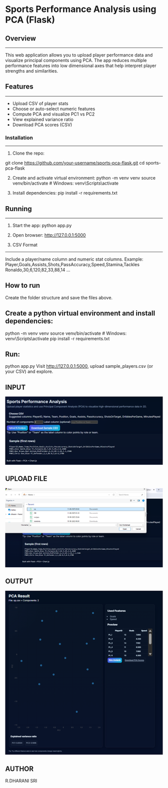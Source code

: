 
# Sports Performance Analysis using PCA (Flask)

## Overview
--------
This web application allows you to upload player performance data and visualize principal components using PCA. The app reduces multiple performance features into low dimensional axes that help interpret player strengths and similarities.

## Features
--------
- Upload CSV of player stats
- Choose or auto-select numeric features
- Compute PCA and visualize PC1 vs PC2
- View explained variance ratio
- Download PCA scores (CSV)

### Installation
------------
1. Clone the repo:

git clone https://github.com/your-username/sports-pca-flask.git
cd sports-pca-flask



2. Create and activate virtual environment:
python -m venv venv
source venv/bin/activate # Windows: venv\Scripts\activate


3. Install dependencies:
pip install -r requirements.txt



## Running
-------
1. Start the app:
python app.py



2. Open browser:
http://127.0.0.1:5000



3. CSV Format
----------
Include a player/name column and numeric stat columns. Example:
Player,Goals,Assists,Shots,PassAccuracy,Speed,Stamina,Tackles
Ronaldo,30,6,120,82,33,88,14
...




## How to run

Create the folder structure and save the files above.

## Create a python virtual environment and install dependencies:

python -m venv venv
source venv/bin/activate   # Windows: venv\Scripts\activate
pip install -r requirements.txt

## Run:

python app.py
Visit http://127.0.0.1:5000, upload sample_players.csv (or your CSV) and explore.

## INPUT

![INPUT](image.png)

## UPLOAD FILE

![FILE](image-1.png)

## OUTPUT

![OUTPUT](image-2.png)

## AUTHOR
R.DHARANI SRI
